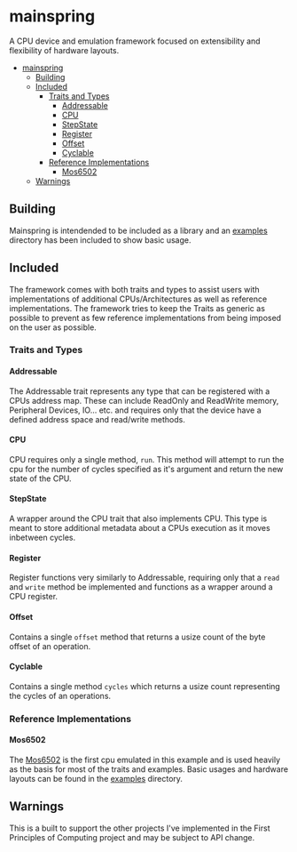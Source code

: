 # mainspring
A CPU device and emulation framework focused on extensibility and flexibility of hardware layouts.

<!-- TOC -->

- [mainspring](#mainspring)
    - [Building](#building)
    - [Included](#included)
        - [Traits and Types](#traits-and-types)
            - [Addressable](#addressable)
            - [CPU](#cpu)
            - [StepState](#stepstate)
            - [Register](#register)
            - [Offset](#offset)
            - [Cyclable](#cyclable)
        - [Reference Implementations](#reference-implementations)
            - [Mos6502](#mos6502)
    - [Warnings](#warnings)

<!-- /TOC -->

## Building
Mainspring is intendended to be included as a library and an [examples](./examples/) directory has been included to show basic usage.

## Included
The framework comes with both traits and types to assist users with implementations of additional CPUs/Architectures as well as reference implementations. The framework tries to keep the Traits as generic as possible to prevent as few reference implementations from being imposed on the user as possible.

### Traits and Types
#### Addressable
The Addressable trait represents any type that can be registered with a CPUs address map. These can include ReadOnly and ReadWrite memory, Peripheral Devices, IO... etc. and requires only that the device have a defined address space and read/write methods.

#### CPU
CPU requires only a single method, `run`. This method will attempt to run the cpu for the number of cycles specified as it's argument and return the new state of the CPU.

#### StepState
A wrapper around the CPU trait that also implements CPU. This type is meant to store additional metadata about a CPUs execution as it moves inbetween cycles. 

#### Register
Register functions very similarly to Addressable, requiring only that a `read` and `write` method be implemented and functions as a wrapper around a CPU register.

#### Offset
Contains a single `offset` method that returns a usize count of the byte offset of an operation.

#### Cyclable
Contains a single method `cycles` which returns a usize count representing the cycles of an operations.

### Reference Implementations
#### Mos6502
The [Mos6502](https://en.wikipedia.org/wiki/MOS_Technology_6502) is the first cpu emulated in this example and is used heavily as the basis for most of the traits and examples. Basic usages and hardware layouts can be found in the [examples](./examples/) directory.

## Warnings
This is a built to support the other projects I've implemented in the First Principles of Computing project and may be subject to API change.
